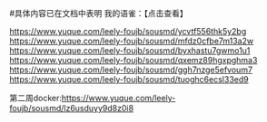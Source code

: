 #具体内容已在文档中表明 
   我的语雀：【点击查看】 
                  


https://www.yuque.com/leely-foujb/sousmd/ycvtf556thk5y2bg
 https://www.yuque.com/leely-foujb/sousmd/mfdz0cfbe7m13a2w
https://www.yuque.com/leely-foujb/sousmd/byxhastu7gwmo1u1
https://www.yuque.com/leely-foujb/sousmd/qxemz89hgxpghma3
https://www.yuque.com/leely-foujb/sousmd/ggh7nzge5efvoum7
https://www.yuque.com/leely-foujb/sousmd/tuoghc6ecsl33ed9

第二周docker:https://www.yuque.com/leely-foujb/sousmd/lz6usduyy9d8z0i8
